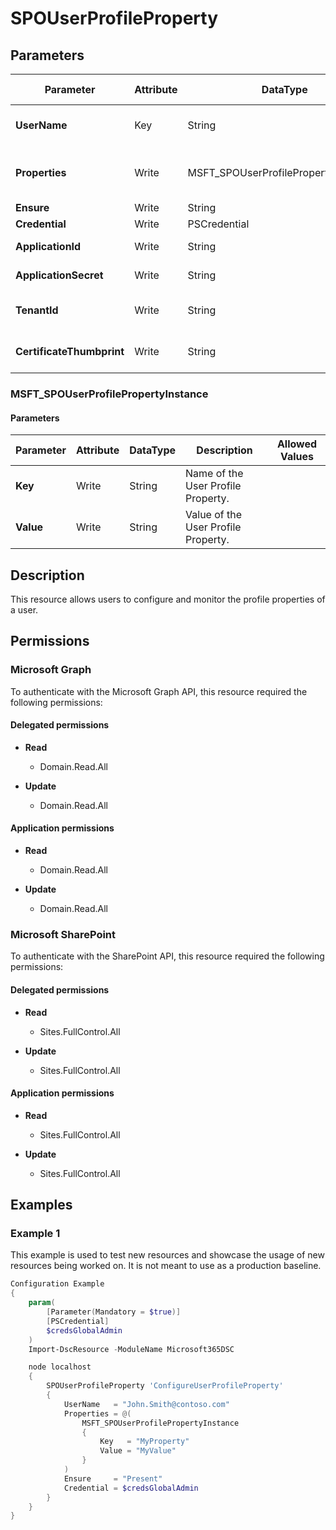 ﻿# SPOUserProfileProperty

## Parameters

| Parameter | Attribute | DataType | Description | Allowed Values |
| --- | --- | --- | --- | --- |
| **UserName** | Key | String | Username of the user to configure the profile properties for. E.g. John.Smith@contoso.com | |
| **Properties** | Write | MSFT_SPOUserProfilePropertyInstance[] | Array of MSFT_SPOUserProfilePropertyInstance representing the profile properties to set. | |
| **Ensure** | Write | String | Only accepted value is 'Present'. | `Present` |
| **Credential** | Write | PSCredential | Credentials of the Global Admin. | |
| **ApplicationId** | Write | String | Id of the Azure Active Directory application to authenticate with. | |
| **ApplicationSecret** | Write | String | Secret of the Azure Active Directory application to authenticate with. | |
| **TenantId** | Write | String | Name of the Azure Active Directory tenant used for authentication. Format contoso.onmicrosoft.com | |
| **CertificateThumbprint** | Write | String | Thumbprint of the Azure Active Directory application's authentication certificate to use for authentication. | |

### MSFT_SPOUserProfilePropertyInstance

#### Parameters

| Parameter | Attribute | DataType | Description | Allowed Values |
| --- | --- | --- | --- | --- |
| **Key** | Write | String | Name of the User Profile Property. | |
| **Value** | Write | String | Value of the User Profile Property. | |


## Description

This resource allows users to configure and monitor the profile
properties of a user.

## Permissions

### Microsoft Graph

To authenticate with the Microsoft Graph API, this resource required the following permissions:

#### Delegated permissions

- **Read**

    - Domain.Read.All

- **Update**

    - Domain.Read.All

#### Application permissions

- **Read**

    - Domain.Read.All

- **Update**

    - Domain.Read.All

### Microsoft SharePoint

To authenticate with the SharePoint API, this resource required the following permissions:

#### Delegated permissions

- **Read**

    - Sites.FullControl.All

- **Update**

    - Sites.FullControl.All

#### Application permissions

- **Read**

    - Sites.FullControl.All

- **Update**

    - Sites.FullControl.All

## Examples

### Example 1

This example is used to test new resources and showcase the usage of new resources being worked on.
It is not meant to use as a production baseline.

```powershell
Configuration Example
{
    param(
        [Parameter(Mandatory = $true)]
        [PSCredential]
        $credsGlobalAdmin
    )
    Import-DscResource -ModuleName Microsoft365DSC

    node localhost
    {
        SPOUserProfileProperty 'ConfigureUserProfileProperty'
        {
            UserName   = "John.Smith@contoso.com"
            Properties = @(
                MSFT_SPOUserProfilePropertyInstance
                {
                    Key   = "MyProperty"
                    Value = "MyValue"
                }
            )
            Ensure     = "Present"
            Credential = $credsGlobalAdmin
        }
    }
}
```

